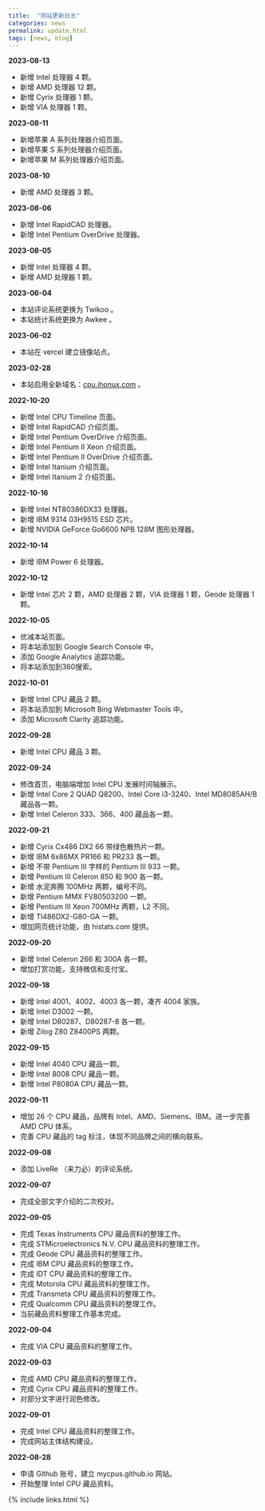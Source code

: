 ```yaml
---
title:  "网站更新日志"
categories: news
permalink: update.html
tags: [news, blog]
---
```


**2023-08-13**

- 新增 Intel 处理器 4 颗。
- 新增 AMD 处理器 12 颗。
- 新增 Cyrix 处理器 1 颗。
- 新增 VIA 处理器 1 颗。

**2023-08-11**

- 新增苹果 A 系列处理器介绍页面。
- 新增苹果 S 系列处理器介绍页面。
- 新增苹果 M 系列处理器介绍页面。

**2023-08-10**

- 新增 AMD 处理器 3 颗。

**2023-08-06**

- 新增 Intel RapidCAD 处理器。
- 新增 Intel Pentium OverDrive 处理器。

**2023-08-05**

- 新增 Intel 处理器 4 颗。
- 新增 AMD 处理器 1 颗。

**2023-06-04**

- 本站评论系统更换为 Twikoo 。
- 本站统计系统更换为 Awkee 。

**2023-06-02**

- 本站在 vercel 建立镜像站点。

**2023-02-28**

- 本站启用全新域名：[cpu.ihonux.com](https://cpu.ihonux.com) 。

**2022-10-20**

- 新增 Intel CPU Timeline 页面。
- 新增 Intel RapidCAD 介绍页面。
- 新增 Intel Pentium OverDrive 介绍页面。
- 新增 Intel Pentium II Xeon 介绍页面。
- 新增 Intel Pentium II OverDrive 介绍页面。
- 新增 Intel Itanium 介绍页面。
- 新增 Intel Itanium 2 介绍页面。

**2022-10-16**

- 新增 Intel NT80386DX33 处理器。
- 新增 IBM 9314 03H9515 ESD 芯片。
- 新增 NVIDIA GeForce Go6600 NPB 128M 图形处理器。

**2022-10-14**

- 新增 IBM Power 6 处理器。

**2022-10-12**

- 新增 Intel 芯片 2 颗，AMD 处理器 2 颗，VIA 处理器 1 颗，Geode 处理器 1 颗。

**2022-10-05**

- 优减本站页面。
- 将本站添加到 Google Search Console 中。
- 添加 Google Analytics 追踪功能。
- 将本站添加到360搜索。

**2022-10-01**

- 新增 Intel CPU 藏品 2 颗。
- 将本站添加到 Microsoft Bing Webmaster Tools 中。
- 添加 Microsoft Clarity 追踪功能。

**2022-09-28**

- 新增 Intel CPU 藏品 3 颗。

**2022-09-24**

- 修改首页，电脑端增加 Intel CPU 发展时间轴展示。
- 新增 Intel Core 2 QUAD Q8200、Intel Core i3-3240、Intel MD8085AH/B 藏品各一颗。
- 新增 Intel Celeron 333、366、400 藏品各一颗。

**2022-09-21**

- 新增 Cyrix Cx486 DX2 66 带绿色散热片一颗。
- 新增 IBM 6x86MX PR166 和 PR233 各一颗。
- 新增 不带 Pentium III 字样的 Pentium III 933 一颗。
- 新增 Pentium III Celeron 850 和 900 各一颗。
- 新增 水泥奔腾 100MHz 两颗，编号不同。
- 新增 Pentium MMX FV80503200 一颗。
- 新增 Pentium III Xeon 700MHz 两颗，L2 不同。
- 新增 TI486DX2-G80-GA 一颗。
- 增加网页统计功能，由 histats.com 提供。

**2022-09-20**

- 新增 Intel Celeron 266 和 300A 各一颗。
- 增加打赏功能，支持微信和支付宝。

**2022-09-18**

- 新增 Intel 4001、4002、4003 各一颗，凑齐 4004 家族。
- 新增 Intel D3002 一颗。
- 新增 Intel D80287、D80287-8 各一颗。
- 新增 Zilog Z80 Z8400PS 两颗。

**2022-09-15**

- 新增 Intel 4040 CPU 藏品一颗。
- 新增 Intel 8008 CPU 藏品一颗。
- 新增 Intel P8080A CPU 藏品一颗。

**2022-09-11**

- 增加 26 个 CPU 藏品，品牌有 Intel、AMD、Siemens、IBM。进一步完善 AMD CPU 体系。
- 完善 CPU 藏品的 tag 标注，体现不同品牌之间的横向联系。

**2022-09-08**

- 添加 LiveRe （来力必）的评论系统。

**2022-09-07**

- 完成全部文字介绍的二次校对。

**2022-09-05**

- 完成 Texas Instruments CPU 藏品资料的整理工作。
- 完成 STMicroelectronics N.V. CPU 藏品资料的整理工作。
- 完成 Geode CPU 藏品资料的整理工作。
- 完成 IBM CPU 藏品资料的整理工作。
- 完成 IDT CPU 藏品资料的整理工作。
- 完成 Motorola CPU 藏品资料的整理工作。
- 完成 Transmeta CPU 藏品资料的整理工作。
- 完成 Qualcomm CPU 藏品资料的整理工作。
- 当前藏品资料整理工作基本完成。

**2022-09-04**

- 完成 VIA CPU 藏品资料的整理工作。

**2022-09-03**

- 完成 AMD CPU 藏品资料的整理工作。
- 完成 Cyrix CPU 藏品资料的整理工作。
- 对部分文字进行润色修改。

**2022-09-01**

- 完成 Intel CPU 藏品资料的整理工作。
- 完成网站主体结构建设。

**2022-08-28**

- 申请 Github 账号，建立 mycpus.github.io 网站。
- 开始整理 Intel CPU 藏品资料。

{% include links.html %}
